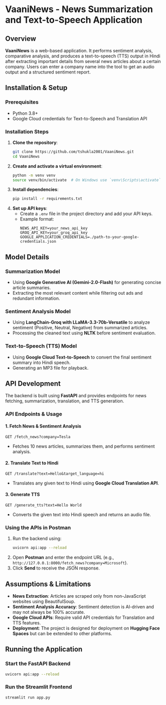 # VaaniNews - News Summarization and Text-to-Speech Application

## Overview
**VaaniNews** is a web-based application. It performs sentiment analysis, comparative analysis, and produces a text-to-speech (TTS) output in Hindi after extracting important details from several news articles about a certain company.  Users can enter a company name into the tool to get an audio output and a structured sentiment report.

## Installation & Setup
### Prerequisites
- Python 3.8+
- Google Cloud credentials for Text-to-Speech and Translation API

### Installation Steps
1. **Clone the repository**:
   ```bash
   git clone https://github.com/tshukla2001/VaaniNews.git
   cd VaaniNews
   ```
2. **Create and activate a virtual environment**:
   ```bash
   python -m venv venv
   source venv/bin/activate  # On Windows use `venv\Scripts\activate`
   ```
3. **Install dependencies**:
   ```bash
   pip install -r requirements.txt
   ```
4. **Set up API keys**:
   - Create a `.env` file in the project directory and add your API keys.
   - Example format:
     ```env
     NEWS_API_KEY=your_news_api_key
     GROQ_API_KEY=your_groq_api_key
     GOOGLE_APPLICATION_CREDENTIALS=./path-to-your-google-credentials.json
     ```

## Model Details
### **Summarization Model**
- Using **Google Generative AI (Gemini-2.0-Flash)** for generating concise article summaries.
- Extracting the most relevant content while filtering out ads and redundant information.

### **Sentiment Analysis Model**
- Using **LangChain-Groq with LLaMA-3.3-70b-Versatile** to analyze sentiment (Positive, Neutral, Negative) from summarized articles.
- Processing the cleaned text using **NLTK** before sentiment evaluation.

### **Text-to-Speech (TTS) Model**
- Using **Google Cloud Text-to-Speech** to convert the final sentiment summary into Hindi speech.
- Generating an MP3 file for playback.

## API Development
The backend is built using **FastAPI** and provides endpoints for news fetching, summarization, translation, and TTS generation.

### **API Endpoints & Usage**
#### **1. Fetch News & Sentiment Analysis**
```http
GET /fetch_news?company=Tesla
```
- Fetches 10 news articles, summarizes them, and performs sentiment analysis.

#### **2. Translate Text to Hindi**
```http
GET /translate?text=Hello&target_language=hi
```
- Translates any given text to Hindi using **Google Cloud Translation API**.

#### **3. Generate TTS**
```http
GET /generate_tts?text=Hello World
```
- Converts the given text into Hindi speech and returns an audio file.

### **Using the APIs in Postman**
1. Run the backend using:
   ```bash
   uvicorn api:app --reload
   ```
2. Open **Postman** and enter the endpoint URL (e.g., `http://127.0.0.1:8000/fetch_news?company=Microsoft`).
3. Click **Send** to receive the JSON response.

## Assumptions & Limitations
- **News Extraction**: Articles are scraped only from non-JavaScript websites using BeautifulSoup.
- **Sentiment Analysis Accuracy**: Sentiment detection is AI-driven and may not always be 100% accurate.
- **Google Cloud APIs**: Require valid API credentials for Translation and TTS features.
- **Deployment**: The project is designed for deployment on **Hugging Face Spaces** but can be extended to other platforms.

## Running the Application
### Start the FastAPI Backend
```bash
uvicorn api:app --reload
```
### Run the Streamlit Frontend
```bash
streamlit run app.py
```
